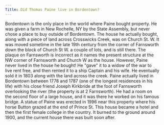 ```yaml
---
Title: Did Thomas Paine live in Bordentown?
---
```


   Bordentown is the only place in the world where Paine bought property. He
   was given a farm in New Rochelle, NY by the State Assembly, but never
   chose a place to buy outside of Bordentown.  The house he actually bought,
   along with a piece of land across Crosswicks Creek, was on Church St. W.
   It was moved sometime in the late 19th century from the corner of
   Farnsworth down the block of Church St W. a couple of lots, and is still
   there.  The plaque on Farnsworth is incorrect as it names the present
   structure at the NW corner of Farnsworth and Church W as the house.
   However, Paine never lived in the house he bought!  He "gave" it to a
   widow of the war to live rent free, and then rented it to a ship Captain
   and his wife.  He eventually sold it in 1803 along with the land across
   the creek. Paine actually  lived in Bordentown between 1778 and 1787 (one
   of the longest residences in his life) with his close friend Joseph
   Kirkbride at the foot of Farnsworth overlooking the river (the property is
   at 2 Farnsworth). He had a room on the second floor of a large house, and
   it was there he worked on his famous bridge. A statue of Paine was erected
   in 1996 near this property where his horse Button grazed at the end of
   Prince St.  This house became a hotel and then the first female college in
   the country. It burned to the ground around 1900, and the current house
   there was built soon after.

